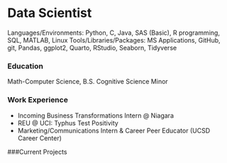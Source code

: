 # Data Scientist
Languages/Environments: Python, C,  Java, SAS (Basic), R programming, SQL, MATLAB, Linux
Tools/Libraries/Packages: MS Applications, GitHub, git, Pandas, ggplot2, Quarto, RStudio, Seaborn, Tidyverse

### Education
Math-Computer Science, B.S.
Cognitive Science Minor

### Work Experience
 - Incoming Business Transformations Intern @ Niagara
 - REU @ UCI: Typhus Test Positivity
 - Marketing/Communications Intern & Career Peer Educator (UCSD Career Center)
 
###Current Projects



